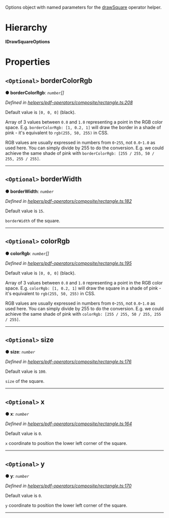 

Options object with named parameters for the [drawSquare](../modules/_helpers_pdf_operators_composite_rectangle_.md#drawsquare) operator helper.

# Hierarchy

**IDrawSquareOptions**

# Properties

<a id="bordercolorrgb"></a>

## `<Optional>` borderColorRgb

**● borderColorRgb**: *`number`[]*

*Defined in [helpers/pdf-operators/composite/rectangle.ts:208](https://github.com/Hopding/pdf-lib/blob/41c216d/src/helpers/pdf-operators/composite/rectangle.ts#L208)*

Default value is `[0, 0, 0]` (black).

Array of 3 values between `0.0` and `1.0` representing a point in the RGB color space. E.g. `borderColorRgb: [1, 0.2, 1]` will draw the border in a shade of pink - it's equivalent to `rgb(255, 50, 255)` in CSS.

RGB values are usually expressed in numbers from `0`-`255`, not `0.0`-`1.0` as used here. You can simply divide by 255 to do the conversion. E.g. we could achieve the same shade of pink with `borderColorRgb: [255 / 255, 50 / 255, 255 / 255]`.

___
<a id="borderwidth"></a>

## `<Optional>` borderWidth

**● borderWidth**: *`number`*

*Defined in [helpers/pdf-operators/composite/rectangle.ts:182](https://github.com/Hopding/pdf-lib/blob/41c216d/src/helpers/pdf-operators/composite/rectangle.ts#L182)*

Default value is `15`.

`borderWidth` of the square.

___
<a id="colorrgb"></a>

## `<Optional>` colorRgb

**● colorRgb**: *`number`[]*

*Defined in [helpers/pdf-operators/composite/rectangle.ts:195](https://github.com/Hopding/pdf-lib/blob/41c216d/src/helpers/pdf-operators/composite/rectangle.ts#L195)*

Default value is `[0, 0, 0]` (black).

Array of 3 values between `0.0` and `1.0` representing a point in the RGB color space. E.g. `colorRgb: [1, 0.2, 1]` will draw the square in a shade of pink - it's equivalent to `rgb(255, 50, 255)` in CSS.

RGB values are usually expressed in numbers from `0`-`255`, not `0.0`-`1.0` as used here. You can simply divide by 255 to do the conversion. E.g. we could achieve the same shade of pink with `colorRgb: [255 / 255, 50 / 255, 255 / 255]`.

___
<a id="size"></a>

## `<Optional>` size

**● size**: *`number`*

*Defined in [helpers/pdf-operators/composite/rectangle.ts:176](https://github.com/Hopding/pdf-lib/blob/41c216d/src/helpers/pdf-operators/composite/rectangle.ts#L176)*

Default value is `100`.

`size` of the square.

___
<a id="x"></a>

## `<Optional>` x

**● x**: *`number`*

*Defined in [helpers/pdf-operators/composite/rectangle.ts:164](https://github.com/Hopding/pdf-lib/blob/41c216d/src/helpers/pdf-operators/composite/rectangle.ts#L164)*

Default value is `0`.

`x` coordinate to position the lower left corner of the square.

___
<a id="y"></a>

## `<Optional>` y

**● y**: *`number`*

*Defined in [helpers/pdf-operators/composite/rectangle.ts:170](https://github.com/Hopding/pdf-lib/blob/41c216d/src/helpers/pdf-operators/composite/rectangle.ts#L170)*

Default value is `0`.

`y` coordinate to position the lower left corner of the square.

___

